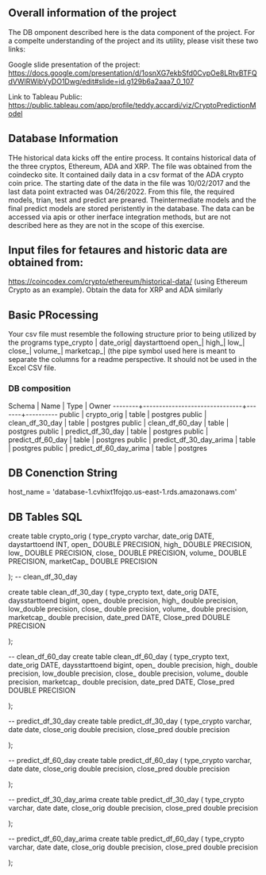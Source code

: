 ## Overall information of the project
The DB omponent described here is the data component of the project. For a compelte understanding of the project and its utility, please visit these two links:

Google slide presentation of the project: https://docs.google.com/presentation/d/1osnXG7ekbSfd0CvpOe8LRtvBTFQdVWlRWibVyDO1Dwg/edit#slide=id.g129b6a2aaa7_0_107

Link to Tableau Public: https://public.tableau.com/app/profile/teddy.accardi/viz/CryptoPredictionModel

## Database Information

THe historical data kicks off the entire process. It contains historical data of the three cryptos, Ethereum, ADA and XRP. The file was obtained from the coindecko site. It contained daily data in a csv format of the ADA crypto coin price. The starting date of the data in the file was  10/02/2017 and the last data point extracted was 04/26/2022. From this file, the required models, trian, test and predict are preared. Theintermediate models and the final predict models are stored peristently in the database. The data can be accessed via apis or other inerface integration methods, but are not described here as they are not in the scope of this exercise.

## Input files for fetaures and historic data are obtained from:
https://coincodex.com/crypto/ethereum/historical-data/ (using Ethereum Crypto as an example). Obtain the data for XRP and ADA similarly

## Basic PRocessing
Your csv file must resemble the following structure prior to being utilized by the programs
type_crypto |	date_orig| daystarttoend	open_|	high_|	low_|	close_|	volume_|	marketcap_| (the pipe symbol used here is meant to separate the columns for a readme perspective. It should not be used in the Excel CSV file.



### DB composition
Schema |         Name         		| Type  |  Owner
--------+-------------------------------+-------+----------
 public | crypto_orig          		| table | postgres
 public | clean_df_30_day		| table | postgres
 public | clean_df_60_day      		| table | postgres
 public | predict_df_30_day   		| table | postgres
 public | predict_df_60_day    		| table | postgres
 public | predict_df_30_day_arima  	| table | postgres
 public | predict_df_60_day_arima	| table | postgres
 
 ## DB Conenction String
 host_name = 'database-1.cvhixt1fojqo.us-east-1.rds.amazonaws.com'
 
 ## DB Tables SQL
 create table crypto_orig (
type_crypto varchar,
date_orig DATE,
daystarttoend INT,
open_ DOUBLE PRECISION,
high_ DOUBLE PRECISION,
low_ DOUBLE PRECISION,
close_ DOUBLE PRECISION,
volume_ DOUBLE PRECISION,
marketCap_ DOUBLE PRECISION

);
-- clean_df_30_day

create table clean_df_30_day (
type_crypto text,
date_orig DATE,
daysstarttoend bigint,
open_ double precision,
high_ double precision,
low_double precision,
close_ double precision,
volume_ double precision,
marketcap_ double precision,
date_pred DATE,
Close_pred DOUBLE PRECISION

);

-- clean_df_60_day
create table clean_df_60_day (
type_crypto text,
date_orig DATE,
daysstarttoend bigint,
open_ double precision,
high_ double precision,
low_double precision,
close_ double precision,
volume_ double precision,
marketcap_ double precision,
date_pred DATE,
Close_pred DOUBLE PRECISION

);



-- predict_df_30_day 
create table predict_df_30_day (
type_crypto varchar,
date date,
close_orig double precision,
close_pred double precision

);

-- predict_df_60_day 
create table predict_df_60_day (
type_crypto varchar,
date date,
close_orig double precision,
close_pred double precision

);

-- predict_df_30_day_arima 
create table predict_df_30_day (
type_crypto varchar,
date date,
close_orig double precision,
close_pred double precision

);

-- predict_df_60_day_arima
create table predict_df_60_day (
type_crypto varchar,
date date,
close_orig double precision,
close_pred double precision

);
